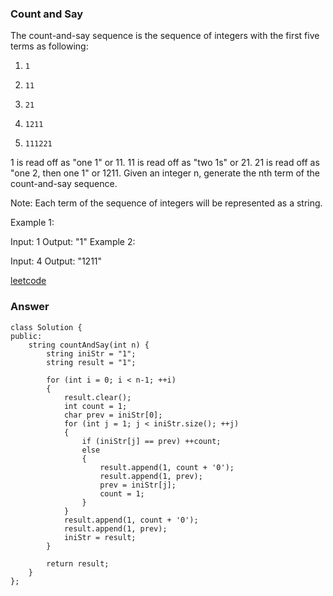 ### Count and Say

The count-and-say sequence is the sequence of integers with the first five terms as following:

1.     1
2.     11
3.     21
4.     1211
5.     111221
1 is read off as "one 1" or 11.
11 is read off as "two 1s" or 21.
21 is read off as "one 2, then one 1" or 1211.
Given an integer n, generate the nth term of the count-and-say sequence.

Note: Each term of the sequence of integers will be represented as a string.

Example 1:

Input: 1
Output: "1"
Example 2:

Input: 4
Output: "1211"

[leetcode](https://leetcode.com/problems/count-and-say/description/)

### Answer 

	class Solution {
	public:
	    string countAndSay(int n) {
	        string iniStr = "1";
	        string result = "1";
	        
	        for (int i = 0; i < n-1; ++i)
	        {
	            result.clear();
	            int count = 1;
	            char prev = iniStr[0];
	            for (int j = 1; j < iniStr.size(); ++j)
	            {
	                if (iniStr[j] == prev) ++count;
	                else 
	                {
	                    result.append(1, count + '0');
	                    result.append(1, prev);
	                    prev = iniStr[j];
	                    count = 1;
	                }
	            }
	            result.append(1, count + '0');
	            result.append(1, prev);
	            iniStr = result;
	        }
	        
	        return result;
	    }
	};
